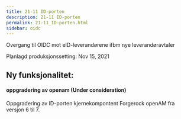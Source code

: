 ```yaml
---
title: 21-11 ID-porten
description: 21-11 ID-porten
permalink: 21-11_ID-porten.html
sidebar: oidc
---
```



Overgang til OIDC mot eID-leverandørene ifbm nye leverandøravtaler



Planlagd produksjonssetting: Nov 15, 2021

## Ny funksjonalitet:


#### oppgradering av openam (Under consideration)

Oppgradering av ID-porten kjernekompontent Forgerock openAM fra versjon 6 til 7.

